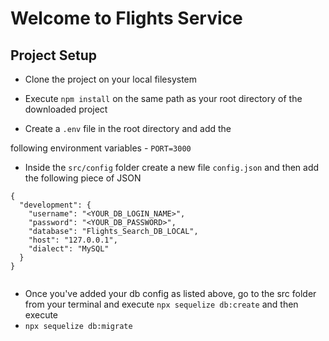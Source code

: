 # Welcome to Flights Service

## Project Setup

- Clone the project on your local filesystem

- Execute `npm install` on the same path as your root directory of the downloaded project

- Create a `.env` file in the root directory and add the

following environment variables - `PORT=3000`

- Inside the `src/config` folder create a new file `config.json` and then add the following piece of JSON

```
{
  "development": {
    "username": "<YOUR_DB_LOGIN_NAME>",
    "password": "<YOUR_DB_PASSWORD>",
    "database": "Flights_Search_DB_LOCAL",
    "host": "127.0.0.1",
    "dialect": "MySQL"
  }
}


```

- Once you've added your db config as listed above, go to the src folder from your terminal and execute `npx sequelize db:create` and then execute
- `npx sequelize db:migrate`
